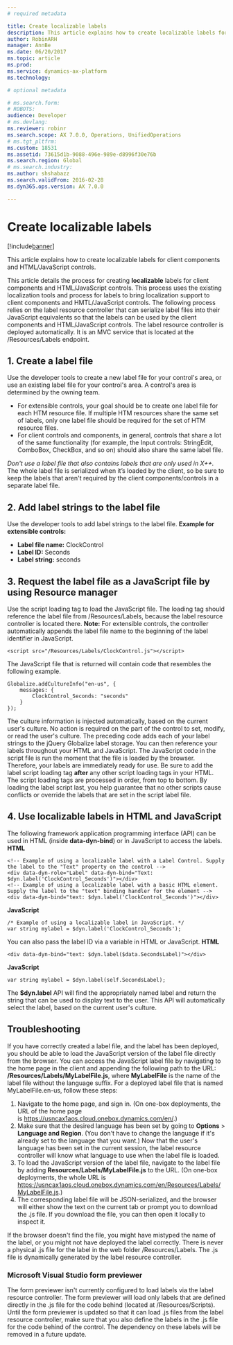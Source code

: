 ```yaml
---
# required metadata

title: Create localizable labels
description: This article explains how to create localizable labels for client components and HTML/JavaScript controls.
author: RobinARH
manager: AnnBe
ms.date: 06/20/2017
ms.topic: article
ms.prod: 
ms.service: dynamics-ax-platform
ms.technology: 

# optional metadata

# ms.search.form: 
# ROBOTS: 
audience: Developer
# ms.devlang: 
ms.reviewer: robinr
ms.search.scope: AX 7.0.0, Operations, UnifiedOperations
# ms.tgt_pltfrm: 
ms.custom: 18531
ms.assetid: 73615d1b-9088-496e-989e-d8996f30e76b
ms.search.region: Global
# ms.search.industry: 
ms.author: shshabazz
ms.search.validFrom: 2016-02-28
ms.dyn365.ops.version: AX 7.0.0

---
```


# Create localizable labels

[!include[banner](../includes/banner.md)]


This article explains how to create localizable labels for client components and HTML/JavaScript controls.

This article details the process for creating **localizable** labels for client components and HTML/JavaScript controls. This process uses the existing localization tools and process for labels to bring localization support to client components and HMTL/JavaScript controls. The following process relies on the label resource controller that can serialize label files into their JavaScript equivalents so that the labels can be used by the client components and HTML/JavaScript controls. The label resource controller is deployed automatically. It is an MVC service that is located at the /Resources/Labels endpoint.

## 1. Create a label file
Use the developer tools to create a new label file for your control's area, or use an existing label file for your control's area. A control's area is determined by the owning team.

-   For extensible controls, your goal should be to create one label file for each HTM resource file. If multiple HTM resources share the same set of labels, only one label file should be required for the set of HTM resource files.
-   For client controls and components, in general, controls that share a lot of the same functionality (for example, the Input controls: StringEdit, ComboBox, CheckBox, and so on) should also share the same label file.

*Don't use a label file that also contains labels that are only used in X++.* The whole label file is serialized when it’s loaded by the client, so be sure to keep the labels that aren't required by the client components/controls in a separate label file.

## 2. Add label strings to the label file
Use the developer tools to add label strings to the label file. **Example for extensible controls:**

-   **Label file name:** ClockControl
-   **Label ID:** Seconds
-   **Label string:** seconds

## 3. Request the label file as a JavaScript file by using Resource manager
Use the script loading tag to load the JavaScript file. The loading tag should reference the label file from /Resources/Labels, because the label resource controller is located there. **Note:** For extensible controls, the controller automatically appends the label file name to the beginning of the label identifier in JavaScript.

    <script src="/Resources/Labels/ClockControl.js"></script>

The JavaScript file that is returned will contain code that resembles the following example.

    Globalize.addCultureInfo("en-us", {
        messages: {
            ClockControl_Seconds: "seconds"
        }
    });

The culture information is injected automatically, based on the current user's culture. No action is required on the part of the control to set, modify, or read the user's culture. The preceding code adds each of your label strings to the jQuery Globalize label storage. You can then reference your labels throughout your HTML and JavaScript. The JavaScript code in the script file is run the moment that the file is loaded by the browser. Therefore, your labels are immediately ready for use. Be sure to add the label script loading tag **after** any other script loading tags in your HTML. The script loading tags are processed in order, from top to bottom. By loading the label script last, you help guarantee that no other scripts cause conflicts or override the labels that are set in the script label file.

## 4. Use localizable labels in HTML and JavaScript
The following framework application programming interface (API) can be used in HTML (inside **data-dyn-bind**) or in JavaScript to access the labels. **HTML**

    <!-- Example of using a localizable label with a Label Control. Supply the label to the "Text" property on the control -->
    <div data-dyn-role="Label" data-dyn-bind="Text: $dyn.label('ClockControl_Seconds')"></div>
    <!-- Example of using a localizable label with a basic HTML element. Supply the label to the "text" binding handler for the element -->
    <div data-dyn-bind="text: $dyn.label('ClockControl_Seconds')"></div>

**JavaScript**

    /* Example of using a localizable label in JavaScript. */
    var string mylabel = $dyn.label('ClockControl_Seconds');

You can also pass the label ID via a variable in HTML or JavaScript. **HTML**

    <div data-dyn-bind="text: $dyn.label($data.SecondsLabel)"></div>

**JavaScript**

    var string mylabel = $dyn.label(self.SecondsLabel);

The **$dyn.label** API will find the appropriately named label and return the string that can be used to display text to the user. This API will automatically select the label, based on the current user's culture.

## Troubleshooting
If you have correctly created a label file, and the label has been deployed, you should be able to load the JavaScript version of the label file directly from the browser. You can access the JavaScript label file by navigating to the home page in the client and appending the following path to the URL: **/Resources/Labels/MyLabelFile.js**, where **MyLabelFile** is the name of the label file without the language suffix. For a deployed label file that is named MyLabelFile.en-us, follow these steps:

1.  Navigate to the home page, and sign in. (On one-box deployments, the URL of the home page is https://usncax1aos.cloud.onebox.dynamics.com/en/.)
2.  Make sure that the desired language has been set by going to **Options** &gt; **Language and Region**. (You don't have to change the language if it's already set to the language that you want.) Now that the user's language has been set in the current session, the label resource controller will know what language to use when the label file is loaded.
3.  To load the JavaScript version of the label file, navigate to the label file by adding **Resources/Labels/MyLabelFile.js** to the URL. (On one-box deployments, the whole URL is https://usncax1aos.cloud.onebox.dynamics.com/en/Resources/Labels/MyLabelFile.js.)
4.  The corresponding label file will be JSON-serialized, and the browser will either show the text on the current tab or prompt you to download the .js file. If you download the file, you can then open it locally to inspect it.

If the browser doesn't find the file, you might have mistyped the name of the label, or you might not have deployed the label correctly. There is never a physical .js file for the label in the web folder /Resources/Labels. The .js file is dynamically generated by the label resource controller.

### Microsoft Visual Studio form previewer

The form previewer isn't currently configured to load labels via the label resource controller. The form previewer will load only labels that are defined directly in the .js file for the code behind (located at /Resources/Scripts). Until the form previewer is updated so that it can load .js files from the label resource controller, make sure that you also define the labels in the .js file for the code behind of the control. The dependency on these labels will be removed in a future update.



